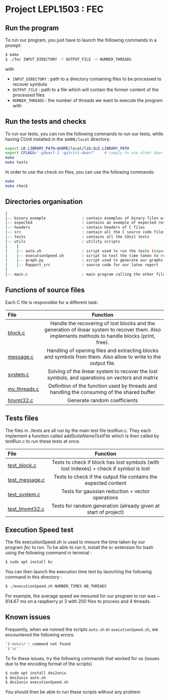 # Project LEPL1503 : FEC

## Run the program

To run our program, you just have to launch the following commands in a prompt:
```bash
$ make
$ ./fec INPUT_DIRECTORY -f OUTPUT_FILE -n NUMBER_THREADS
```
with 
- `INPUT_DIRECTORY` : path to a directory containing files to be processed to recover symbols
-  `OUTPUT_FILE` : path to a file which will contain the former content of the processed files
-  `NUMBER_THREADS` : the number of threads we want to execute the program with

## Run the tests and checks

To run our tests, you can run the following commands to run our tests, while having CUnit installed in the `$HOME/local` directory:
```bash
export LD_LIBRARY_PATH=$HOME/local/lib:$LD_LIBRARY_PATH
export CFLAGS='-gdwarf-2 -gstrict-dwarf'    # comply to use older dwarf version
make
make tests
```
In order to use the check on files, you can use the following commands:
```bash
make
make check
```


## Directories organisation

```bash
|
|-- binary_exemple                : contain exemples of binary files with lost datas
|-- expected                      : contains an exemple of expected result used by the tests
|-- headers                       : contain headers of C files
|-- src                           : contain all the C source code files   
|-- tests                         : contains all the CUnit tests
|-- utils                         : utility scripts
|    |
|    |-- auto.sh                  : script used to run the tests (export LD_LIBRARY_PATH automaticaly)
|    |-- executionSpeed.sh        : script to test the time taken to run our program
|    |-- graph.py                 : script used to generate our graphs to compare performances
|    |-- Rapport_src              : source code for our latex report
|
|-- main.c                        : main program calling the other files

```

## Functions of source files

Each C file is responsible for a different task:

|File       | Function                                         |
|:----------|:------------------------------------------------:|
|[block.c](https://forge.uclouvain.be/p3-2022/group-v/lepl-1503-2022-skeleton-group-v-2/-/blob/main/src/block.c)    | Handle the recovering of lost blocks and the generation of linear system to recover them. Also implements methods to handle blocks (print, free).
|[message.c](https://forge.uclouvain.be/p3-2022/group-v/lepl-1503-2022-skeleton-group-v-2/-/blob/main/src/message.c)  | Handling of opening files and extracting blocks and symbols from them. Also allow to write to the output file.
|[system.c](https://forge.uclouvain.be/p3-2022/group-v/lepl-1503-2022-skeleton-group-v-2/-/blob/main/src/system.c)   | Solving of the linear system to recover the lost symbols, and operations on vectors and matrix
|[my_threads.c](https://forge.uclouvain.be/p3-2022/group-v/lepl-1503-2022-skeleton-group-v-2/-/blob/main/src/my_threads.c)| Definition of the function used by threads and handling the consuming of the shared buffer
|[tinymt32.c](https://forge.uclouvain.be/p3-2022/group-v/lepl-1503-2022-skeleton-group-v-2/-/blob/main/src/tinymt32.c) | Generate random coefficients

## Tests files 

The files in ./tests are all run by the main test file testRun.c. They each implement a function called addSuite*NameTestFile* which is then called by testRun.c to run these tests at once.

|File       | Function                                         |
|:----------|:------------------------------------------------:|
|[test_block.c](https://forge.uclouvain.be/p3-2022/group-v/lepl-1503-2022-skeleton-group-v-2/-/blob/main/tests/test_block.c)    | Tests to check if block has lost symbols (with lost indexes) + check if symbol is lost
|[test_message.c](https://forge.uclouvain.be/p3-2022/group-v/lepl-1503-2022-skeleton-group-v-2/-/blob/main/tests/test_message.c)  | Tests to check if the output file contains the expected content
|[test_system.c](https://forge.uclouvain.be/p3-2022/group-v/lepl-1503-2022-skeleton-group-v-2/-/blob/main/tests/test_system.c)   | Tests for gaussian reduction + vector operations
|[test_tinymt32.c](https://forge.uclouvain.be/p3-2022/group-v/lepl-1503-2022-skeleton-group-v-2/-/blob/main/tests/test_tinymt32.c) | Tests for random generation (already given at start of project)

## Execution Speed test

The file executionSpeed.sh is used to mesure the time taken by our program *fec* to run. To be able to run it, install the `bc` extension for bash using the following command in terminal : 
```bash
$ sudo apt install bc
```

You can then launch the execution time test by launching the following command in this directory : 

```bash
$ ./executionSpeed.sh NUMBER_TIMES NB_THREADS
```

For example, the average speed we mesured for our program to run was ~ 814.67 ms on a raspberry pi 3 with 200 files to process and 4 threads.

## Known issues

Frequently, when we runned the scripts `auto.sh` or `executionSpeed.sh`, we encountered the following errors:
```bash
`$'make\r': command not found
`$'\r''
```

To fix these issues, try the following commands that worked for us (issues due to the encoding format of the scripts)

```bash
$ sudo apt install dos2unix
$ dos2unix auto.sh
$ dos2unix executionSpeed.sh
```

You should then be able to run these scripts without any problem

